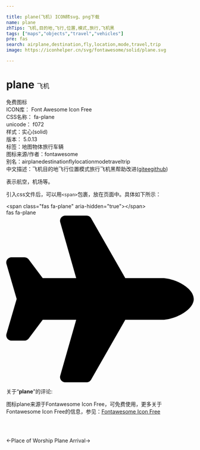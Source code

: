 ```yaml
---

title: plane(飞机) ICON转svg、png下载
name: plane
zhTips: 飞机,目的地,飞行,位置,模式,旅行,飞机黑
tags: ["maps","objects","travel","vehicles"]
pre: fas
search: airplane,destination,fly,location,mode,travel,trip
image: https://iconhelper.cn/svg/fontawesome/solid/plane.svg

---
```


# plane  <small style="font-size: 60%;font-weight: 100">飞机</small>


<div class="detail-page">
<p>
<span><span class="badge-success badge">免费图标</span> </span>
<br/>
<span>
ICON库：
<span class="badge-secondary badge">Font Awesome Icon Free</span> 
</span>
<br/>
<span>
CSS名称：
<span class="badge-secondary badge">fa-plane</span> 
</span>
<br/>
<span>
unicode：
<span class="badge-secondary badge">f072</span> 
<copy-btn content='f072' btn-title=""></copy-btn>
<copy-btn :content='String.fromCodePoint(parseInt("f072", 16))' btn-title="复制U"></copy-btn>
</span><br/><span>样式：<span class="badge-light badge">实心(solid)</span></span>
<br/>
<span>
版本：
<span class="badge-secondary badge">5.0.13</span> 
</span><br/><span>标签：<span class="badge-light badge"><router-link to="/tags/maps.html">地图</router-link></span><span class="badge-light badge"><router-link to="/tags/objects.html">物体</router-link></span><span class="badge-light badge"><router-link to="/tags/travel.html">旅行</router-link></span><span class="badge-light badge"><router-link to="/tags/vehicles.html">车辆</router-link></span></span>
<br/>
<span>图标来源/作者：<span class="badge-light badge">fontawesome</span></span> 
<br/>
<span>别名：<span class="badge-light badge">airplane</span><span class="badge-light badge">destination</span><span class="badge-light badge">fly</span><span class="badge-light badge">location</span><span class="badge-light badge">mode</span><span class="badge-light badge">travel</span><span class="badge-light badge">trip</span></span><br/><span class="zh-detail">中文描述：<span class="badge-primary badge">飞机</span><span class="badge-primary badge">目的地</span><span class="badge-primary badge">飞行</span><span class="badge-primary badge">位置</span><span class="badge-primary badge">模式</span><span class="badge-primary badge">旅行</span><span class="badge-primary badge">飞机黑</span><span class="help-link"><span>帮助改进</span>(<a href="https://gitee.com/liuwave/icon-helper/edit/master/json/fontawesome/solid/plane.json" target="_blank" rel="noopener noreferrer">gitee</a><a href="https://github.com/liuwave/icon-helper/edit/master/json/fontawesome/solid/plane.json" target="_blank" rel="noopener noreferrer">github</a></span>)</span><br/>
</p>
</div><div class="description description alert alert-light">表示航空，机场等。</div>
<div class="alert alert-dark">
  <i class="fas fa-plane fa-xs"></i>
  <i class="fas fa-plane fa-sm"></i>
  <i class="fas fa-plane fa-lg"></i>
  <i class="fas fa-plane fa-2x"></i>
  <i class="fas fa-plane fa-3x"></i>
  <i class="fas fa-plane fa-5x"></i>
  <i class="fas fa-plane fa-7x"></i>
</div>
<div>
  <p>引入css文件后，可以用<code>&lt;span&gt;</code>包裹，放在页面中。具体如下所示：    
  </p>
  <div class="alert alert-primary" style="font-size: 14px">
    &lt;span class="fas fa-plane" aria-hidden="true"&gt;&lt;/span&gt;
    <copy-btn content='<span class="fas fa-plane" aria-hidden="true"></span>'></copy-btn>
  </div>
  <div class="alert alert-secondary">
    <i class="fas fa-plane"
    style="font-size: 24px"
    aria-hidden="true"></i> fas fa-plane
    <copy-btn content="fas fa-plane" btn-title="复制图标名称"></copy-btn>
  </div>
</div>
<div id="svg" class="svg-wrap">
<svg xmlns="http://www.w3.org/2000/svg" viewBox="0 0 576 512"><path d="M480 192H365.71L260.61 8.06A16.014 16.014 0 0 0 246.71 0h-65.5c-10.63 0-18.3 10.17-15.38 20.39L214.86 192H112l-43.2-57.6c-3.02-4.03-7.77-6.4-12.8-6.4H16.01C5.6 128-2.04 137.78.49 147.88L32 256 .49 364.12C-2.04 374.22 5.6 384 16.01 384H56c5.04 0 9.78-2.37 12.8-6.4L112 320h102.86l-49.03 171.6c-2.92 10.22 4.75 20.4 15.38 20.4h65.5c5.74 0 11.04-3.08 13.89-8.06L365.71 320H480c35.35 0 96-28.65 96-64s-60.65-64-96-64z"/></svg>
</div>
<detail full-name='fa-plane'></detail>
<div class="icon-detail__container">
<p>关于“<b>plane</b>”的评论:</p>
</div>
<Vssue title="关于“plane”的评论" />    
<div><p>图标plane来源于Fontawesome Icon Free，可免费使用，更多关于  Fontawesome Icon Free的信息，参见：<a target="_blank" href="https://iconhelper.cn/fontawesome.html">Fontawesome Icon Free</a>
</p></div>

<div style="padding:2rem 0 " class="page-nav"><p class="inner"><span class="prev">←<router-link to="/icon/solid/place-of-worship.html">Place of Worship</router-link></span> <span class="next"><router-link to="/icon/solid/plane-arrival.html">Plane Arrival</router-link>→</span></p></div>
